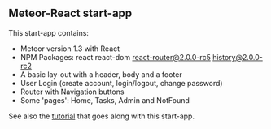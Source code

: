 

## Meteor-React start-app

This start-app contains:
* Meteor version 1.3 with React
* NPM Packages: react react-dom react-router@2.0.0-rc5 history@2.0.0-rc2
* A basic lay-out with a header, body and a footer
* User Login (create account, login/logout, change password)
* Router with Navigation buttons
* Some 'pages': Home, Tasks, Admin and NotFound

See also the [tutorial](http://www.annotatedjs.com/meteor-react/tutorials/start-app/) that goes along with this start-app.

